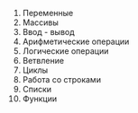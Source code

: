 1. Переменные
2. Массивы
3. Ввод - вывод
4. Арифметические операции
5. Логические операции
6. Ветвление
7. Циклы
8. Работа со строками
9. Списки
10. Функции